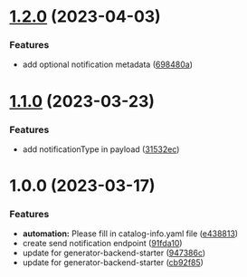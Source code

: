 # [1.2.0](https://gitlab.com/affinidi/safe-travel/huat/health-folder/firebase-service/compare/v1.1.0...v1.2.0) (2023-04-03)


### Features

* add optional notification metadata ([698480a](https://gitlab.com/affinidi/safe-travel/huat/health-folder/firebase-service/commit/698480a75376a3b5b81ea2b9db377d6c31a14cf4))

# [1.1.0](https://gitlab.com/affinidi/safe-travel/huat/health-folder/firebase-service/compare/v1.0.0...v1.1.0) (2023-03-23)


### Features

* add notificationType in payload ([31532ec](https://gitlab.com/affinidi/safe-travel/huat/health-folder/firebase-service/commit/31532ecaa69a8805e0ce251c09b1fed87002962c))

# 1.0.0 (2023-03-17)


### Features

* **automation:** Please fill in catalog-info.yaml file ([e438813](https://gitlab.com/affinidi/safe-travel/huat/health-folder/firebase-service/commit/e438813b1810a1fc90d344a393296d7eb06cc9b4))
* create send notification endpoint ([91fda10](https://gitlab.com/affinidi/safe-travel/huat/health-folder/firebase-service/commit/91fda1030eecd2736141feeb711bd8a2fbc9684f))
* update for generator-backend-starter ([947386c](https://gitlab.com/affinidi/safe-travel/huat/health-folder/firebase-service/commit/947386c227cec1931d60e54449f32ddd4c958648))
* update for generator-backend-starter ([cb92f85](https://gitlab.com/affinidi/safe-travel/huat/health-folder/firebase-service/commit/cb92f855c2a2c7e4e3cf440fbaf9a197fa026dbd))
